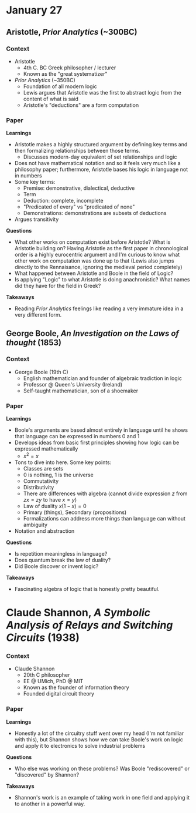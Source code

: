 # January 27

## Aristotle, *Prior Analytics* (~300BC)

### Context

- Aristotle
  - 4th C. BC Greek philosopher / lecturer
  - Known as the "great systematizer"
- *Prior Analytics* (~350BC)
  - Foundation of all modern logic
  - Lewis argues that Aristotle was the first to abstract logic from the content of what is said
  - Aristotle's "deductions" are a form computation

### Paper

**Learnings**
- Aristotle makes a highly structured argument by defining key terms and then formalizing relationships between those terms.
  - Discusses modern-day equivalent of set relationships and logic
- Does not have mathematical notation and so it feels very much like a philosophy paper; furthermore, Aristotle bases his logic in language not in numbers
- Some key terms:
  - Premise: demonstrative, dialectical, deductive
  - Term
  - Deduction: complete, incomplete
  - "Predicated of every" vs "predicated of none"
  - Demonstrations: demonstrations are subsets of deductions
- Argues transitivity

**Questions**
- What other works on computation exist before Aristotle? What is Aristotle building on? Having Aristotle as the first paper in chronological order is a highly eurocentric argument and I'm curious to know what other work on computation was done up to that (Lewis also jumps directly to the Rennaisance, ignoring the medieval period completely)
- What happened between Aristotle and Boole in the field of Logic?
- Is applying "Logic" to what Aristotle is doing anachronistic? What names did they have for the field in Greek?

**Takeaways**
- Reading *Prior Analytics* feelings like reading a very immature idea in a very different form.


## George Boole, *An Investigation on the Laws of thought* (1853)

### Context
- George Boole (19th C)
  - English mathematician and founder of algebraic tradiction in logic
  - Professor @ Queen's University (Ireland)
  - Self-taught mathematician, son of a shoemaker

### Paper

**Learnings**
- Boole's arguments are based almost entirely in language until he shows that language can be expressed in numbers 0 and 1
- Develops ideas from basic first principles showing how logic can be expressed mathematically
  - $x^2 = x$
- Tons to dive into here. Some key points:
  - Classes are sets
  - 0 is nothing, 1 is the universe
  - Commutativity
  - Distributivity
  - There are differences with algebra (cannot divide expression $z$ from $zx = zy$ to have $x = y$)
  - Law of duality $x(1 - x) = 0$
  - Primary (things), Secondary (propositions)
  - Formalizations can address more things than language can without ambiguity
- Notation and abstraction

**Questions**
- Is repetition meaningless in language?
- Does quantum break the law of duality?
- Did Boole discover or invent logic?

**Takeaways**
- Fascinating algebra of logic that is honestly pretty beautiful.


# Claude Shannon, *A Symbolic Analysis of Relays and Switching Circuits* (1938)

### Context
- Claude Shannon
  - 20th C philosopher
  - EE @ UMich, PhD @ MIT
  - Known as the founder of information theory
  - Founded digital circuit theory

### Paper

**Learnings**
- Honestly a lot of the circuitry stuff went over my head (I'm not familiar with this), but Shannon shows how we can take Boole's work on logic and apply it to electronics to solve industrial problems

**Questions**
- Who else was working on these problems? Was Boole "rediscovered" or "discovered" by Shannon?

**Takeaways**
- Shannon's work is an example of taking work in one field and applying it to another in a powerful way.
